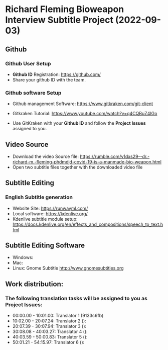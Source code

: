 # Richard Fleming Bioweapon Interview Subtitle Project (2022-09-03)

## Github

### Github User Setup

- **Github ID** Registration: https://github.com/
- Share your github ID with the team.

### Github software Setup

- Github management Software: https://www.gitkraken.com/git-client
- Gitkraken Tutorial: https://www.youtube.com/watch?v=q4CQBuZ4IGo

- Use GitKraken with your **Github ID** and follow the **Project Issues** assigned to you.


## Video Source

- Download the video Source file:  https://rumble.com/v1dxs29--dr.-richard-m.-fleming-phdmdjd-covid-19-is-a-manmade-bio-weapon.html 
- Open two subtitle files together with the downloaded video file 

## Subtitle Editing

### English Subtitle generation

- Website Site: https://runwayml.com/
- Local software: https://kdenlive.org/
- Kdenlive subtitle module setup: https://docs.kdenlive.org/en/effects_and_compositions/speech_to_text.html

## Subtitle Editing Software 

- Windows:
- Mac: 
- Linux: Gnome Subtitle http://www.gnomesubtitles.org 

 
## Work distribution:

### The following translation tasks will be assigned to you as **Project Issues**:

- 00:00.00 - 10:01.00: Translator 1 (9133c6fb)
- 10:02.00 - 20:07.24: Translator 2 (): 
- 20:07.39 - 30:07.94: Translator 3 (): 
- 30:08.08 - 40:03.27: Translator 4 (): 
- 40:03.59 - 50:00.83: Translator 5 (): 
- 50:01.21 - 54:15.97: Translator 6 (): 







